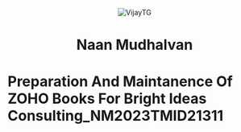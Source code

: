 <p align="center">
  <img src="https://graph.org/file/37cd67bab9bcd37f40a35.jpg" alt="VijayTG">
</p>
<h1 align="center">
  <b>Naan Mudhalvan</b>
</h1>

# Preparation And Maintanence Of ZOHO Books For Bright Ideas Consulting_NM2023TMID21311
